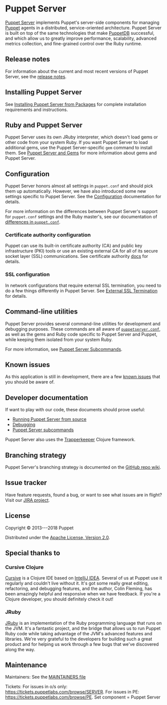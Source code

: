 # Puppet Server

[Puppet Server](https://puppet.com/docs/puppet/latest/server/about_server.html)
implements Puppet's server-side components for managing
[Puppet](https://puppet.com/docs/puppet/) agents in a distributed,
service-oriented architecture. Puppet Server is built on top of the same
technologies that make [PuppetDB](https://puppet.com/docs/puppetdb/)
successful, and which allow us to greatly improve performance, scalability,
advanced metrics collection, and fine-grained control over the Ruby runtime.

## Release notes

For information about the current and most recent versions of Puppet Server,
see the [release notes](https://puppet.com/docs/puppet/latest/server/release_notes.html).

## Installing Puppet Server

See [Installing Puppet Server from Packages](https://puppet.com/docs/puppet/latest/server/install_from_packages.html)
for complete installation requirements and instructions.

## Ruby and Puppet Server

Puppet Server uses its own JRuby interpreter, which doesn't load gems or other
code from your system Ruby. If you want Puppet Server to load additional gems,
use the Puppet Server-specific `gem` command to install them. See [Puppet
Server and Gems](https://puppet.com/docs/puppet/latest/server/gems.html) for more
information about gems and Puppet Server.

## Configuration

Puppet Server honors almost all settings in `puppet.conf` and should pick them
up automatically. However, we have also introduced some new settings specific
to Puppet Server. See the [Configuration](https://puppet.com/docs/puppet/latest/server/configuration.html)
documentation for details.

For more information on the differences between Puppet Server's support for
`puppet.conf` settings and the Ruby master's, see our documentation of
[differences in `puppet.conf`](https://puppet.com/docs/puppet/latest/server/puppet_conf_setting_diffs.html).

### Certificate authority configuration

Puppet can use its built-in certificate authority (CA) and public key
infrastructure (PKI) tools or use an existing external CA for all of its
secure socket layer (SSL) communications. See certificate authority
[docs](https://puppet.com/docs/puppet/latest/ssl_certificates.html) for details.

### SSL configuration

In network configurations that require external SSL termination, you need to do
a few things differently in Puppet Server. See
[External SSL Termination](https://puppet.com/docs/puppet/latest/server/external_ssl_termination.html)
for details.

## Command-line utilities

Puppet Server provides several command-line utilities for development and
debugging purposes. These commands are all aware of
[`puppetserver.conf`](https://puppet.com/docs/puppet/latest/server/configuration.html),
as well as the gems and Ruby code specific to Puppet Server and Puppet, while
keeping them isolated from your system Ruby.

For more information, see [Puppet Server
Subcommands](https://puppet.com/docs/puppet/latest/server/subcommands.html).

## Known issues

As this application is still in development, there are a few [known
issues](https://puppet.com/docs/puppet/latest/server/known_issues.html) 
that you should be aware of.

## Developer documentation

If want to play with our code, these documents should prove useful:

-   [Running Puppet Server from source](https://puppet.com/docs/puppet/latest/server/dev_running_from_source.html)
-   [Debugging](https://puppet.com/docs/puppet/latest/server/dev_debugging.html)
-   [Puppet Server subcommands](https://puppet.com/docs/puppet/latest/server/subcommands.html)

Puppet Server also uses the
[Trapperkeeper](https://github.com/puppetlabs/trapperkeeper) Clojure framework.

## Branching strategy

Puppet Server's branching strategy is documented on the [GitHub repo
wiki](https://github.com/puppetlabs/puppetserver/wiki/Branching-Strategy).

## Issue tracker

Have feature requests, found a bug, or want to see what issues are in flight?
Visit our [JIRA project](https://tickets.puppetlabs.com/browse/SERVER).

## License

Copyright © 2013---2018 Puppet

Distributed under the [Apache License, Version
2.0](http://www.apache.org/licenses/LICENSE-2.0.html).

## Special thanks to

### Cursive Clojure

[Cursive](https://cursiveclojure.com/) is a Clojure IDE based on [IntelliJ
IDEA](http://www.jetbrains.com/idea/download/index.html). Several of us at
Puppet use it regularly and couldn't live without it. It's got some really great
editing, refactoring, and debugging features, and the author, Colin Fleming, has
been amazingly helpful and responsive when we have feedback. If you're a Clojure
developer, you should definitely check it out!

### JRuby

[JRuby](http://jruby.org/) is an implementation of the Ruby programming language
that runs on the JVM. It's a fantastic project, and the bridge that allows us to
run Puppet Ruby code while taking advantage of the JVM's advanced features and
libraries. We're very grateful to the developers for building such a great
product and for helping us work through a few bugs that we've discovered along
the way.

## Maintenance

Maintainers: See the [MAINTAINERS file](./MAINTAINERS)

Tickets: For issues in o/s only: https://tickets.puppetlabs.com/browse/SERVER. For issues in PE: https://tickets.puppetlabs.com/browse/PE. Set component = Puppet Server

